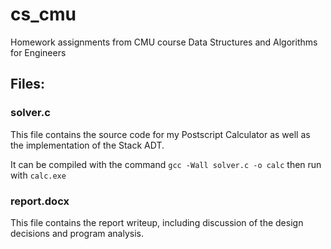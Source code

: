 # cs_cmu
Homework assignments from CMU course Data Structures and Algorithms for Engineers

## Files:
### solver.c
This file contains the source code for my Postscript Calculator as well as the implementation of the Stack ADT.

It can be compiled with the command `gcc -Wall solver.c -o calc` then run with `calc.exe`

### report.docx
This file contains the report writeup, including discussion of the design decisions and program analysis. 